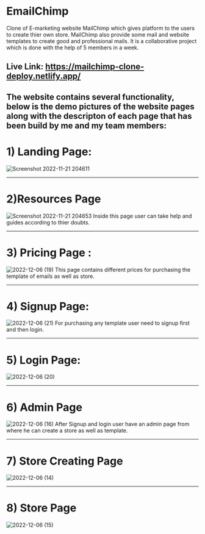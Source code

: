 # EmailChimp
Clone of E-marketing website MailChimp which gives platform to the users to create thier own store. MailChimp also provide some mail and website templates to 
create good and professional mails.
It is a collaborative project which is done with the help of 5 members in a week.


<!-- Old Link with some css error : https://mailchimp-clone-project.netlify.app/ -->

## Live Link: https://mailchimp-clone-deploy.netlify.app/



## The website contains several functionality, below is the demo pictures of the website pages along with the descripton of each page that has been build by me and my team members:
# 1) Landing Page:
  ![Screenshot 2022-11-21 204611](https://user-images.githubusercontent.com/101381281/204876988-7f3ce8d3-ac0a-469a-ac4b-c30838f461aa.png)
  
  --------
  
# 2)Resources Page
![Screenshot 2022-11-21 204653](https://user-images.githubusercontent.com/101381281/204877004-2b64a07e-0130-4ce8-b6e0-d07542dc5373.png)
Inside this page user can take help and guides according to thier doubts.

--------

# 3) Pricing Page :
![2022-12-06 (19)](https://user-images.githubusercontent.com/105919527/205918206-a4f552cb-82b1-43e9-ad2e-7d2610c66fce.png)
This page contains different prices for purchasing the template of emails as well as store.

--------

# 4) Signup Page:
![2022-12-06 (21)](https://user-images.githubusercontent.com/105919527/205918461-a4738d2b-ce60-431c-a45c-999e14d2d24f.png)
For purchasing any template user need to signup first and then login. 

--------

# 5) Login Page:
  ![2022-12-06 (20)](https://user-images.githubusercontent.com/105919527/205918672-595c546b-bbf9-48e5-8abb-367a4e9a2ffc.png)
  
  --------

# 6) Admin Page 
 ![2022-12-06 (16)](https://user-images.githubusercontent.com/105919527/205918820-0dd57110-fba8-47ad-880c-d70b030b0054.png)
After Signup and login user have an admin page from where he can create a store as well as template. 

--------

# 7) Store  Creating Page 
![2022-12-06 (14)](https://user-images.githubusercontent.com/105919527/205919675-f542660a-5fa5-4fd1-a216-26b1d8aeb961.png)

--------

# 8) Store Page
![2022-12-06 (15)](https://user-images.githubusercontent.com/105919527/205920501-f8f309a6-c7f2-493b-89fb-8ffcaeff51cd.png)
